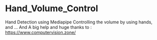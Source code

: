 # Hand_Volume_Control
Hand Detection using Mediapipe
Controlling the volume by using hands, and ...
And A big help and huge thanks to : https://www.computervision.zone/
